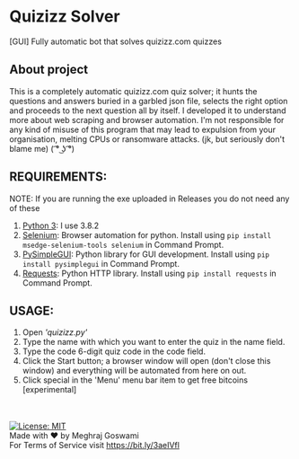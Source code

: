 # Quizizz Solver
[GUI] Fully automatic bot that solves quizizz.com quizzes
## About project
This is a completely automatic quizizz.com quiz solver; it hunts the questions and answers buried in a garbled json file, selects the right option and proceeds to the next question all by itself. I developed it to understand more about web scraping and browser automation. I'm not responsible for any kind of misuse of this program that may lead to expulsion from your organisation, melting CPUs or ransomware attacks. (jk, but seriously don't blame me)
( ͡° ͜ʖ ͡°)
## REQUIREMENTS:
NOTE: If you are running the exe uploaded in Releases you do not need any of these

1. [Python 3](https://www.python.org/downloads/): I use 3.8.2
2. [Selenium](https://www.selenium.dev/): Browser automation for python. Install using ```pip install msedge-selenium-tools selenium``` in Command Prompt.
3. [PySimpleGUI](https://pysimplegui.readthedocs.io/): Python library for GUI development. Install using ```pip install pysimplegui``` in Command Prompt.
4. [Requests](https://requests.readthedocs.io/): Python HTTP library. Install using ```pip install requests``` in Command Prompt.
## USAGE:
1. Open *'quizizz.py'*
2. Type the name with which you want to enter the quiz in the name field.
3. Type the code 6-digit quiz code in the code field.
4. Click the Start button; a browser window will open (don't close this window) and everything will be automated from here on out.
5. Click special in the 'Menu' menu bar item to get free bitcoins [experimental]

\
\
[![License: MIT](https://img.shields.io/badge/License-MIT-yellow.svg)](https://opensource.org/licenses/MIT)<br>
Made with :heart: by Meghraj Goswami<br>
For Terms of Service visit https://bit.ly/3aeIVfl
